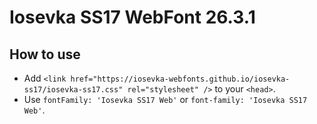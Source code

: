 # Iosevka SS17 WebFont 26.3.1

## How to use

- Add `<link href="https://iosevka-webfonts.github.io/iosevka-ss17/iosevka-ss17.css" rel="stylesheet" />` to your `<head>`.
- Use `fontFamily: 'Iosevka SS17 Web'` or `font-family: 'Iosevka SS17 Web'`.
